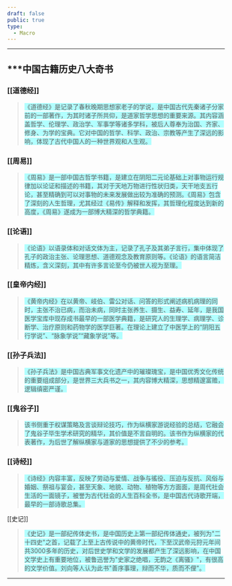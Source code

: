 ```yaml
---
draft: false
public: true
type:
  - Macro
---
```

---

## ***中国古籍历史八大奇书

### **[[道德经]]** 
><span style="background:#b1ffff">《道德经》是记录了春秋晚期思想家老子的学说，是中国古代先秦诸子分家前的一部著作，为其时诸子所共仰，是道家哲学思想的重要来源。其内容涵盖哲学、伦理学、政治学、军事学等诸多学科，被后人尊奉为治国、齐家、修身、为学的宝典。它对中国的哲学、科学、政治、宗教等产生了深远的影响，体现了古代中国人的一种世界观和人生观。</span>

### [[周易]] 
><span style="background:#b1ffff">《周易》是一部中国古哲学书籍，是建立在阴阳二元论基础上对事物运行规律加以论证和描述的书籍，其对于天地万物进行性状归类，天干地支五行论，甚至精确到可以对事物的未来发展做出较为准确的预测。《周易》包含了深刻的人生哲理，尤其经过《易传》解释和发挥，其哲理化程度达到新的高度，《周易》遂成为一部博大精深的哲学典籍。</span>

### [[论语]]
><span style="background:#b1ffff">《论语》以语录体和对话文体为主，记录了孔子及其弟子言行，集中体现了孔子的政治主张、论理思想、道德观念及教育原则等。《论语》的语言简洁精炼，含义深刻，其中有许多言论至今仍被世人视为至理。</span>

### [[皇帝内经]]
><span style="background:#b1ffff">《黄帝内经》在以黄帝、岐伯、雷公对话、问答的形式阐述病机病理的同时，主张不治已病，而治未病，同时主张养生、摄生、益寿、延年，是我国医学宝库中现存成书最早的一部医学典籍，是研究人的生理学、病理学、诊断学、治疗原则和药物学的医学巨著。在理论上建立了中医学上的“阴阳五行学说”、“脉象学说”“藏象学说”等。</span>

### [[孙子兵法]]
><span style="background:#b1ffff">《孙子兵法》是中国古典军事文化遗产中的璀璨瑰宝，是中国优秀文化传统的重要组成部分，是世界三大兵书之一，其内容博大精深，思想精邃富赡，逻辑缜密严谨。</span>

### [[鬼谷子]]
><span style="background:#b1ffff">该书侧重于权谋策略及言谈辩论技巧，作为纵横家游说经验的总结，它融会了鬼谷子毕生学术研究的精华，其价值是不言自明的。该书作为纵横家的代表著作，为后世了解纵横家与道家的思想提供了不少的参考。</span>

### [[诗经]]
><span style="background:#b1ffff">《诗经》内容丰富，反映了劳动与爱情、战争与徭役、压迫与反抗、风俗与婚姻、祭祖与宴会，甚至天象、地貌、动物、植物等方方面面，是周代社会生活的一面镜子，被誉为古代社会的人生百科全书，是中国古代诗歌开端，最早的一部诗歌总集。</span>

[[史记]]
><span style="background:#b1ffff">《史记》是一部纪传体史书，是中国历史上第一部纪传体通史，被列为"二十四史"之首，记载了上至上古传说中的黄帝时代，下至汉武帝元狩元年间共3000多年的历史，对后世史学和文学的发展都产生了深远影响，在中国文学史上有重要地位，被鲁迅誉为"史家之绝唱，无韵之《离骚》"，有很高的文学价值。刘向等人认为此书"善序事理，辩而不华，质而不俚"。</span>

---

